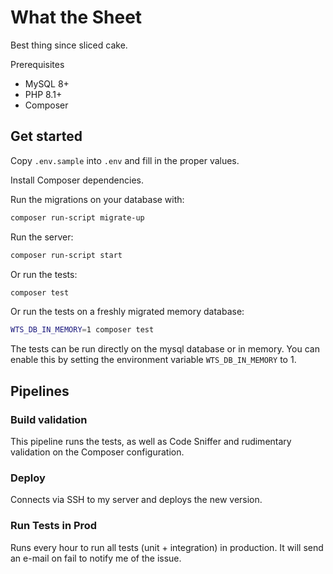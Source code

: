 # What the Sheet
Best thing since sliced cake.

Prerequisites
- MySQL 8+
- PHP 8.1+
- Composer

## Get started
Copy `.env.sample` into `.env` and fill in the proper values.

Install Composer dependencies.

Run the migrations on your database with:
```bash
composer run-script migrate-up
```

Run the server:
```bash
composer run-script start
```

Or run the tests:
```bash
composer test
```

Or run the tests on a freshly migrated memory database:
```bash
WTS_DB_IN_MEMORY=1 composer test
```

The tests can be run directly on the mysql database or in memory. You can enable this by setting the environment variable `WTS_DB_IN_MEMORY` to 1.

## Pipelines

### Build validation
This pipeline runs the tests, as well as Code Sniffer and rudimentary validation on the Composer configuration.

### Deploy
Connects via SSH to my server and deploys the new version.

### Run Tests in Prod
Runs every hour to run all tests (unit + integration) in production. It will send an e-mail on fail to notify me of the issue.

